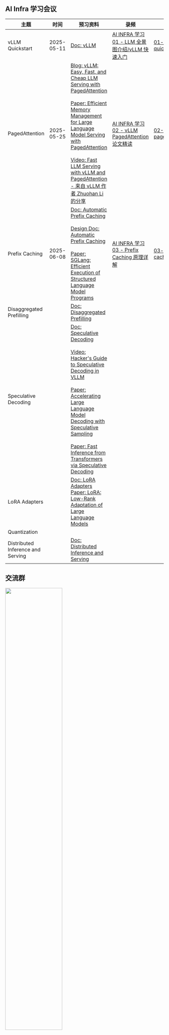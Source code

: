 ## AI Infra 学习会议

| 主题 | 时间 | 预习资料 | 录频 | 文档
| --- | --- | --- |  ---  | --- |
| vLLM Quickstart | 2025-05-11 | [Doc: vLLM](https://docs.vllm.ai/en/latest/index.html)  | [AI INFRA 学习 01 - LLM 全景图介绍/vLLM 快速入门](https://www.bilibili.com/video/BV1T2EGzLEHi)|  [01-vllm-quickstart](https://github.com/cr7258/ai-infra-learning/blob/main/lesson/01-vllm-quickstart.md) |
|PagedAttention| 2025-05-25 | [Blog: vLLM: Easy, Fast, and Cheap LLM Serving with PagedAttention](https://blog.vllm.ai/2023/06/20/vllm.html)<br><br>[Paper: Efficient Memory Management for Large Language Model Serving with PagedAttention](https://arxiv.org/pdf/2309.06180)<br><br>[Video: Fast LLM Serving with vLLM and PagedAttention - 来自 vLLM 作者 Zhuohan Li 的分享](https://www.bilibili.com/video/BV1WUYieQEyL)| [AI INFRA 学习 02 - vLLM PagedAttention 论文精读](https://www.bilibili.com/video/BV1GWjjzfE1b) | [02-pagedattention](https://github.com/cr7258/ai-infra-learning/tree/main/lesson/02-pagedattention/02-pagedattention.md)|
| Prefix Caching    |  2025-06-08    | [Doc: Automatic Prefix Caching](https://docs.vllm.ai/en/stable/features/automatic_prefix_caching.html)<br><br>[Design Doc: Automatic Prefix Caching](https://docs.vllm.ai/en/stable/design/v1/prefix_caching.html)<br><br>[Paper: SGLang: Efficient Execution of Structured Language Model Programs](https://arxiv.org/abs/2312.07104) | [AI INFRA 学习 03 - Prefix Caching 原理详解](https://www.bilibili.com/video/BV1jgTRzSEjS) | [03-prefix-caching](https://github.com/cr7258/ai-infra-learning/tree/main/lesson/03-prefix-caching/03-prefix-caching.md)|
|Disaggregated Prefilling | | [Doc: Disaggregated Prefilling](https://docs.vllm.ai/en/stable/features/disagg_prefill.html#disaggregated-prefilling-experimental) | | |
| Speculative Decoding |   | [Doc: Speculative Decoding](https://docs.vllm.ai/en/stable/features/spec_decode.html)<br><br>[Video: Hacker's Guide to Speculative Decoding in VLLM](https://www.youtube.com/watch?v=9wNAgpX6z_4)<br><br>[Paper: Accelerating Large Language Model Decoding with Speculative Sampling](https://arxiv.org/abs/2302.01318)<br><br>[Paper: Fast Inference from Transformers via Speculative Decoding](https://arxiv.org/abs/2211.17192) |  | |
| LoRA Adapters    |       | [Doc: LoRA Adapters](https://docs.vllm.ai/en/stable/features/lora.html)<br>[Paper: LoRA: Low-Rank Adaptation of Large Language Models](https://arxiv.org/abs/2106.09685) | ||
| Quantization      |      |       |                      | |
| Distributed Inference and Serving | | [Doc: Distributed Inference and Serving](https://docs.vllm.ai/en/stable/serving/distributed_serving.html)|  ||

## 交流群

<img src=https://github.com/user-attachments/assets/b0451ab2-b16e-4079-8b0a-b5893097572a width=60% />

## 微信公众号

<img src=https://github.com/user-attachments/assets/d2362785-c05a-4b5b-aaa7-49e939ccfc02 width=50% />

![搜索框传播样式-白色版](https://github.com/user-attachments/assets/bf4c1c47-4e85-407b-8143-68a59b474186)
